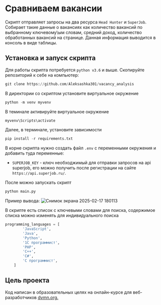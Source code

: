 # Сравниваем вакансии

Скрипт отправляет запросы на два ресурса `Head Hunter` и `SuperJob`. Собирает такие данные о вакансиях как количество
вакансий по выбранному ключевому\ым словам, средний доход, количество обработанных вакансий на странице. Данная
информация выводится в консоль в виде таблицы.

## Установка и запуск скрипта

Для работы скрипта потребуется `python v3.6` и выше.
Скопируйте репозиторий к себе на компьютер:
```python
git clone https://github.com/Aleksashka301/vacancy_analysis
```
В директории со скриптом установите виртуальное окружение
```python
python -m venv myvenv
```
В теминале активируйте виртуальное окружение
```python
myvenv\Scripts\activate
```
Далее, в терминале, установите зависимости
```python
pip install -r requirements.txt
```
В корне скрипта нужно создать файл `.env` с переменными окружения и добавить туда переменные:
- `SUPERJOB_KEY` - ключ необходжимый для отправки запросов на api superjob, его можно получить после регистрации на
сайте `https://api.superjob.ru/`.

После можно запускать скрипт
```python
python main.py
```
Пример вывода:
![Снимок экрана 2025-02-17 180113](https://github.com/user-attachments/assets/2f491324-5d8a-4a94-82b2-2d3c8b8d2b73)


В скрипте есть список с ключевыми словами для поиска, содержимое списка можно изменять для индивидуального поиска
```python
programming_languages = [
        'JavaScript',
        'Java',
        'Python',
        '1С программист',
        'PHP',
        'C++',
        'C#',
        'C программист',
    ]
```
## Цель проекта
Код написан в образовательных целях на онлайн-курсе для веб-разработчиков [dvmn.org.](https://dvmn.org/)
